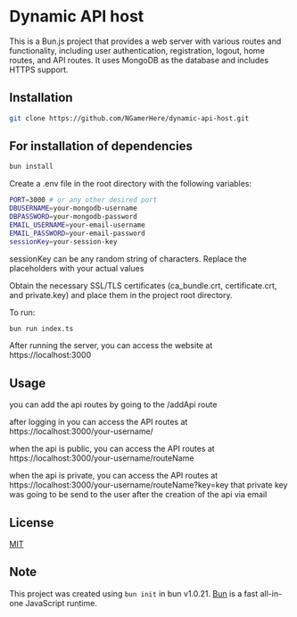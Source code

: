 # Dynamic API host

This is a Bun.js project that provides a web server with various routes and functionality, including user authentication, registration, logout, home routes, and API routes. It uses MongoDB as the database and includes HTTPS support.

## Installation
```bash
git clone https://github.com/NGamerHere/dynamic-api-host.git
```

## For installation of dependencies

```bash
bun install
```
Create a .env file in the root directory with the following variables:

```bash
PORT=3000 # or any other desired port
DBUSERNAME=your-mongodb-username
DBPASSWORD=your-mongodb-password
EMAIL_USERNAME=your-email-username
EMAIL_PASSWORD=your-email-password
sessionKey=your-session-key
```
sessionKey can be any random string of characters.
Replace the placeholders with your actual values

Obtain the necessary SSL/TLS certificates (ca_bundle.crt, certificate.crt, and private.key) and place them in the project root directory.

To run:

```bash
bun run index.ts
```

After running the server, you can access the website at https://localhost:3000

## Usage
  
  you can add the api routes by going to the /addApi route


 after logging in you can access the API routes at https://localhost:3000/your-username/

 when the api is public, you can access the API routes at https://localhost:3000/your-username/routeName

 when the api is private, you can access the API routes at https://localhost:3000/your-username/routeName?key=key
 that private key was going to be send to the user after the creation of the api via email

## License
[MIT](https://choosealicense.com/licenses/mit/)
## Note


This project was created using `bun init` in bun v1.0.21. [Bun](https://bun.sh) is a fast all-in-one JavaScript runtime.
